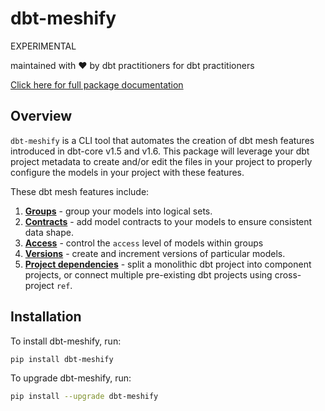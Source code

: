 # dbt-meshify

EXPERIMENTAL

maintained with :heart: by dbt practitioners for dbt practitioners

[Click here for full package documentation](https://dbt-labs.github.io/dbt-meshify/)

## Overview

`dbt-meshify` is a CLI tool that automates the creation of dbt mesh features introduced in dbt-core v1.5 and v1.6. This package will leverage your dbt project metadata to create and/or edit the files in your project to properly configure the models in your project with these features.

These dbt mesh features include:

1. __[Groups](https://docs.getdbt.com/docs/build/groups)__ - group your models into logical sets.
2. __[Contracts](https://docs.getdbt.com/docs/collaborate/govern/model-contracts)__ - add model contracts to your models to ensure consistent data shape.
3. __[Access](https://docs.getdbt.com/docs/collaborate/govern/model-access)__ - control the `access` level of models within groups
4. __[Versions](https://docs.getdbt.com/docs/collaborate/govern/model-versions)__ - create and increment versions of particular models.
5. __[Project dependencies](https://docs.getdbt.com/docs/collaborate/govern/project-dependencies)__ - split a monolithic dbt project into component projects, or connect multiple pre-existing dbt projects using cross-project `ref`.

## Installation

To install dbt-meshify, run:
```bash
pip install dbt-meshify
```

To upgrade dbt-meshify, run:
```bash
pip install --upgrade dbt-meshify
```
